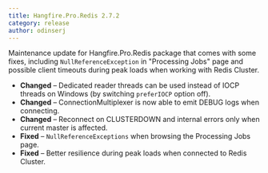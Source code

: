 ```yaml
---
title: Hangfire.Pro.Redis 2.7.2
category: release
author: odinserj
---
```


Maintenance update for Hangfire.Pro.Redis package that comes with some fixes, including `NullReferenceException` in "Processing Jobs" page and possible client timeouts during peak loads when working with Redis Cluster.

* **Changed** – Dedicated reader threads can be used instead of IOCP threads on Windows (by switching `preferIOCP` option off).
* **Changed** – ConnectionMultiplexer is now able to emit DEBUG logs when connecting.
* **Changed** – Reconnect on CLUSTERDOWN and internal errors only when current master is affected.
* **Fixed** – `NullReferenceExceptions` when browsing the Processing Jobs page.
* **Fixed** – Better resilience during peak loads when connected to Redis Cluster.
